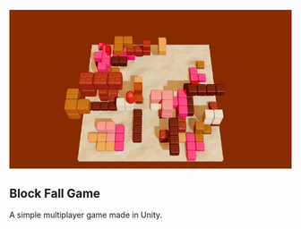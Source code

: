 ![Screenshot1](/media/Screenshot1.jpg?raw=true)
## Block Fall Game
A simple multiplayer game made in Unity.